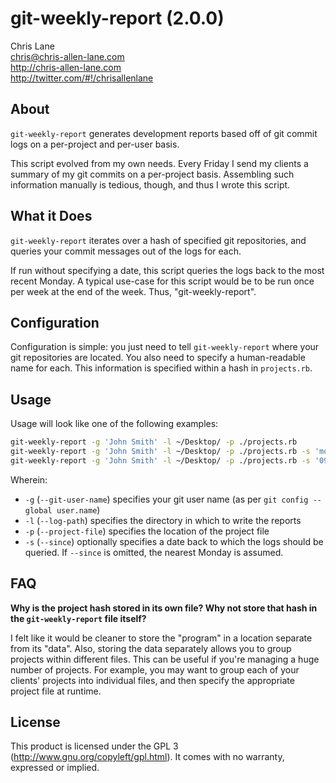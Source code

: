 git-weekly-report (2.0.0)
=========================
Chris Lane  
chris@chris-allen-lane.com  
http://chris-allen-lane.com  
http://twitter.com/#!/chrisallenlane


About
-----
`git-weekly-report` generates development reports based off of git 
commit logs on a per-project and per-user basis.

This script evolved from my own needs. Every Friday I send my 
clients a summary of my git commits on a per-project basis. 
Assembling such information manually is tedious, though, and thus I 
wrote this script.


What it Does
------------
`git-weekly-report` iterates over a hash of specified git repositories, 
and queries your commit messages out of the logs for each. 

If run without specifying a date, this script queries the logs back 
to the most recent Monday. A typical use-case for this script would 
be to be run once per week at the end of the week. Thus, 
"git-weekly-report".


Configuration
-------------
Configuration is simple: you just need to tell `git-weekly-report` 
where your git repositories are located. You also need to specify a 
human-readable name for each. This information is specified within 
a hash in `projects.rb`.


Usage
-----
Usage will look like one of the following examples:

```bash
git-weekly-report -g 'John Smith' -l ~/Desktop/ -p ./projects.rb
git-weekly-report -g 'John Smith' -l ~/Desktop/ -p ./projects.rb -s 'monday'
git-weekly-report -g 'John Smith' -l ~/Desktop/ -p ./projects.rb -s '09 Jun 2012'
```

Wherein:
- `-g` (`--git-user-name`) specifies your git user name (as per `git config --global user.name`)
- `-l` (`--log-path`) specifies the directory in which to write the reports
- `-p` (`--project-file`) specifies the location of the project file
- `-s` (`--since`) optionally specifies a date back to which the logs should
be queried. If `--since` is omitted, the nearest Monday is assumed.


FAQ
---
**Why is the project hash stored in its own file? Why not store that 
hash in the `git-weekly-report` file itself?**

I felt like it would be cleaner to store the "program" in a location 
separate from its "data". Also, storing the data separately allows 
you to group projects within different files. This can be useful if 
you're managing a huge number of projects. For example, you may 
want to group each of your clients' projects into individual files, 
and then specify the appropriate project file at runtime.


License
-------
This product is licensed under the GPL 3 (http://www.gnu.org/copyleft/gpl.html).
It comes with no warranty, expressed or implied.
